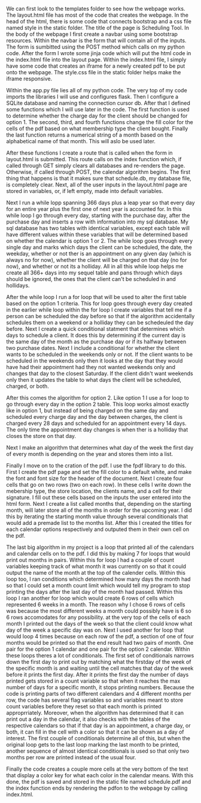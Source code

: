 We can first look to the templates folder to see how the webpage works. The layout.html file has most of the code that creates the webpage. In the head of the html, there is some code that connects bootstrap and a css file named style in the static folder. The title of the page is Scheduling Tool. In the body of the webpage I first create a navbar using some bootstrap resources. Within the navbar is the form that will contain all of the inputs. The form is sumbitted using the POST method which calls on my python code. After the form I wrote some jinja code which will put the html code in the index.html file into the layout page. Within the index.html file, I simply have some code that creates an iframe for a newly created pdf to be put onto the webpage. The style.css file in the static folder helps make the iframe responsive.

Within the app.py file lies all of my python code. The very top of my code imports the libraries I will use and configures flask. Then I configure a SQLite database and naming the connection cursor db. After that I defined some functions which I will use later in the code. The first function is used to determine whether the charge day for the client should be changed for option 1. The second, third, and fourth functions change the fill color for the cells of the pdf based on what membership type the client bought. Finally the last function returns a numerical string of a month based on the alphabetical name of that month. This will aslo be used later.

After these functions I create a route that is called when the form in layout.html is submitted. This route calls on the index function which, if called through GET simply clears all databases and re-renders the page. Otherwise, if called through POST, the calendar algorithm begins. The first thing that happens is that it makes sure that schedule.db, my database file, is completely clear. Next, all of the user inputs in the layout.html page are stored in variables, or, if left empty, made into default variables.

Next I run a while lopp spanning 366 days plus a leap year so that every day for an entire year plus the first one of next year is accounted for. In this while loop I go through every day, starting with the purchase day, after the purchase day and inserts a row with information into my sql database. My sql database has two tables with identical variables, except each table will have different values within these variables that will be determined based on whether the calendar is option 1 or 2. The while loop goes through every single day and marks which days the client can be scheduled, the date, the weekday, whether or not ther is an appointment on any given day (which is always no for now), whether the client will be charged on that day (no for now), and whether or not its a holliday. All in all this while loop helps me create all 366+ days into my sequel table and pans through which days should be ignored, the ones that the client can't be scheduled in and hollidays.

After the while loop I run a for loop that will be used to alter the first table based on the option 1 criteria. This for loop goes through every day created in the earlier while loop within the for loop I create variables that tell me if a person can be scheduled the day before so that if the algorithm accidentally schedules them on a weekend or a holliday they can be schedeuled the day before. Next I create a quick conditional statment that determines which days to schedule a client. It does this by determining if the current day is the same day of the month as the purchase day or if its halfway between two purchase dates. Next I include a conditional for whether the client wants to be scheduled in the weekends only or not. If the client wants to be scheduled in the weekends only then it looks at the day that they would have had their appointment had they not wanted weekends only and changes that day to the closest Saturday. If the client didn't want weekends only then it updates the table to what days the client will be scheduled, charged, or both.

After this comes the algorithm for option 2. Like option 1 I use a for loop to go through every day in the option 2 table. This loop works almost exactly like in option 1, but instead of being charged on the same day and scheduled every charge day and the day between charges, the client is charged every 28 days and scheduled for an appointment every 14 days. The only time the appointment day changes is when ther is a holliday that closes the store on that day.

Next I make an algorithm that determines what day of the week the first day of every month is depending on the year and stores them into a list.

Finally I move on to the cration of the pdf. I use the fpdf library to do this. First I create the pdf page and set the fill color to a default white, and make the font and font size for the header of the document. Next I create four cells that go on two rows (two on each row). In these cells I write down the mebership type, the store location, the clients name, and a cell for their signature. I fill out these cells based on the inputs the user entered into the html form. Next I create a list called months that, depending on the starting month, will later store all of the months in order for the upcoming year. I did this by iterating the starting month value through several conditionals that would add a premade list to the months list. After this I created the titles for each calendar options respectively and outputed them in their own cell on the pdf.

The last big algorithm in my project is a loop that printed all of the calendars and calendar cells on to the pdf. I did this by making 7 for loops that would print out months in pairs. Within this for loop I had a couple of count variables keeping track of what month it was currently on so that it could output the name of the month at the top of the calender cells. Within this loop too, I ran conditions which determined how many days the month had so that I could set a month count limit which would tell my program to stop printing the days after the last day of the month had passed. Within this loop I ran another for loop which would create 6 rows of cells which represented 6 weeks in a month. The reason why I chose 6 rows of cells was because the most different weeks a month could possibly have is 6 so 6 rows accomodates for any possibility. at the very top of the cells of each month I printed out the days of the week so that the client could know what day of the week a specific day was on. Next I used another for loop that would loop 4 times because on each row of the pdf, a section of one of four months would be printed so that the end result had two pairs of month. One pair for the option 1 calendar and one pair for the option 2 calendar. Within these loops theres a lot of conditionals. The first set of conditionals narrows down the first day to print out by matching what the firstday of the week of the specific month is and waiting until the cell matches that day of the week before it prints the first day. After it prints the first day the  number of days printed gets stored in a count variable so that when it reaches the max number of days for a specific month, it stops printing numbers. Because the code is printing parts of two different calendars and 4 different months per row, the code has several flag variables so and variables meant to store count variables before they reset so that each month is printed approprriately. Moreover, when the algorithm has determined that it can print out a day in the calendar, it also checks with the tables of the respective calendars so that if that day is an appointment, a charge day, or both, it can fill in the cell with a color so that it can be shown as a day of interest. The first couple of conditionals determine all of this, but when the original loop gets to the last loop marking the last month to be printed, another sequence of almost identical conditionals is used so that only two months per row are printed instead of the usual four.

Finally the code creates a couple more cells at the very bottom of the text that display a color key for what each color in the calendar means. With this done, the pdf is saved and stored in the static file named schedule.pdf and the index function ends by rendering the pdfon to the webpage by calling index.html.